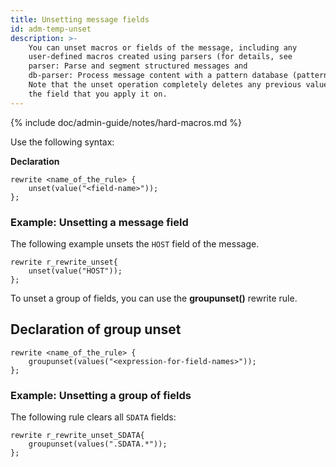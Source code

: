 ```yaml
---
title: Unsetting message fields
id: adm-temp-unset
description: >-
    You can unset macros or fields of the message, including any
    user-defined macros created using parsers (for details, see
    parser: Parse and segment structured messages and
    db-parser: Process message content with a pattern database (patterndb)
    Note that the unset operation completely deletes any previous value of
    the field that you apply it on.
---
```


{% include doc/admin-guide/notes/hard-macros.md %}

Use the following syntax:

**Declaration**

```config
rewrite <name_of_the_rule> {
    unset(value("<field-name>"));
};
```

### Example: Unsetting a message field

The following example unsets the `HOST` field of the message.

```config
rewrite r_rewrite_unset{
    unset(value("HOST"));
};
```

To unset a group of fields, you can use the **groupunset()** rewrite
rule.

## Declaration of group unset

```config
rewrite <name_of_the_rule> {
    groupunset(values("<expression-for-field-names>"));
};
```

### Example: Unsetting a group of fields

The following rule clears all `SDATA` fields:

```config
rewrite r_rewrite_unset_SDATA{
    groupunset(values(".SDATA.*"));
};
```
